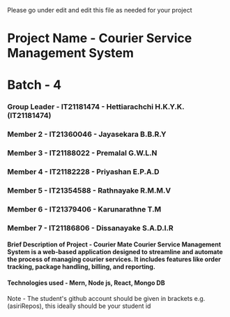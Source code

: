 Please go under edit and edit this file as needed for your project

# Project Name - Courier Service Management System
# Batch - 4
### Group Leader - IT21181474 - Hettiarachchi H.K.Y.K.(IT21181474)
### Member 2 - IT21360046 - Jayasekara B.B.R.Y
### Member 3 - IT21188022 - Premalal G.W.L.N
### Member 4 - IT21182228 - Priyashan E.P.A.D
### Member 5 - IT21354588 - Rathnayake R.M.M.V
### Member 6 - IT21379406 - Karunarathne T.M
### Member 7 - IT21186806 - Dissanayake S.A.D.I.R


#### Brief Description of Project - Courier Mate Courier Service Management System is a web-based application designed to streamline and automate the process of managing courier services. It includes features like order tracking, package handling, billing, and reporting.
#### Technologies used - Mern, Node js, React, Mongo DB

Note - The student's github account should be given in brackets e.g. (asiriRepos), this ideally should be your student id 

